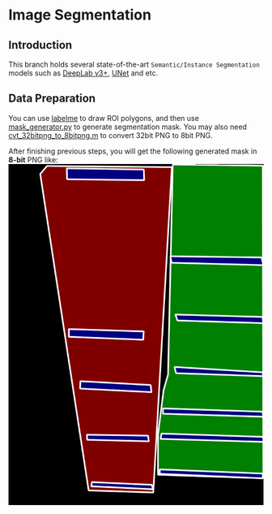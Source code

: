 # Image Segmentation
## Introduction
This branch holds several state-of-the-art ``Semantic/Instance Segmentation``
 models such as [DeepLab v3+](http://openaccess.thecvf.com/content_ECCV_2018/papers/Liang-Chieh_Chen_Encoder-Decoder_with_Atrous_ECCV_2018_paper.pdf), [UNet](https://arxiv.org/pdf/1505.04597.pdf) and etc.
 
 
## Data Preparation
You can use [labelme](https://github.com/wkentaro/labelme.git) to draw ROI 
polygons, and then use [mask_generator.py]() to
 generate segmentation mask. You may also need [cvt_32bitpng_to_8bitpng.m](cvt_32bitpng_to_8bitpng.m) to convert 32bit PNG to 8bit PNG.
 
 After finishing previous steps, you will get the following generated mask in
  **8-bit** PNG like:
![MASK](mask.png)